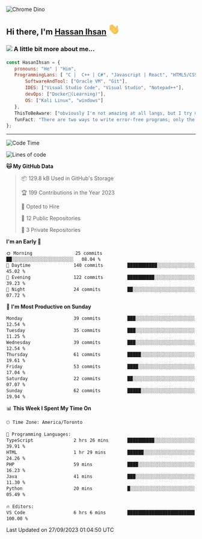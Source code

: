  <!--
**HasanIhsan/HasanIhsan** is a ✨ _special_ ✨ repository because its `README.md` (this file) appears on your GitHub profile.
-->

![Chrome Dino](https://mir-s3-cdn-cf.behance.net/project_modules/max_1200/4ff07986208593.5d9a654e92f36.gif)


<h2 align="left">Hi there, I'm <a href="https://www.linkedin.com/in/hassan-ihsan-045b11231/" target="_blank" rel="noopener noreferrer">Hassan Ihsan</a> <img src="https://raw.githubusercontent.com/ABSphreak/ABSphreak/master/gifs/Hi.gif" height="30" />
 
 
 ### <img src="https://media.giphy.com/media/VgCDAzcKvsR6OM0uWg/giphy.gif" width="50"> A little bit more about me...  
 
 ```javascript
const HasanIhsan = {
    pronouns: "He" | "Him",
    ProgrammingLans: [ "C |  C++ | C#", "Javascript | React", "HTML5/CSS", "JSON", "Java"],
        SoftwareAndTool: ["Oracle VM", "Git"],
        IDES: ["Visual Studio Code", "Visual Studio", "Notepad++"],
        devOps: ["Docker🐳(Learning)"], 
        OS: ["Kali Linux", "windows"]
    },
    ThisToBeAware: ["obviously I'm not amazing at all langs, but I try my best not to go rusty"], 
    funFact: "There are two ways to write error-free programs; only the third one works"
};
```
 
 --- 

<!--START_SECTION:waka-->
![Code Time](http://img.shields.io/badge/Code%20Time-209%20hrs%205%20mins-blue)

![Lines of code](https://img.shields.io/badge/From%20Hello%20World%20I%27ve%20Written-983.5%20thousand%20lines%20of%20code-blue)

**🐱 My GitHub Data** 

> 📦 129.8 kB Used in GitHub's Storage 
 > 
> 🏆 199 Contributions in the Year 2023
 > 
> 💼 Opted to Hire
 > 
> 📜 12 Public Repositories 
 > 
> 🔑 3 Private Repositories 
 > 
**I'm an Early 🐤** 

```text
🌞 Morning                25 commits          ██░░░░░░░░░░░░░░░░░░░░░░░   08.04 % 
🌆 Daytime                140 commits         ███████████░░░░░░░░░░░░░░   45.02 % 
🌃 Evening                122 commits         ██████████░░░░░░░░░░░░░░░   39.23 % 
🌙 Night                  24 commits          ██░░░░░░░░░░░░░░░░░░░░░░░   07.72 % 
```
📅 **I'm Most Productive on Sunday** 

```text
Monday                   39 commits          ███░░░░░░░░░░░░░░░░░░░░░░   12.54 % 
Tuesday                  35 commits          ███░░░░░░░░░░░░░░░░░░░░░░   11.25 % 
Wednesday                39 commits          ███░░░░░░░░░░░░░░░░░░░░░░   12.54 % 
Thursday                 61 commits          █████░░░░░░░░░░░░░░░░░░░░   19.61 % 
Friday                   53 commits          ████░░░░░░░░░░░░░░░░░░░░░   17.04 % 
Saturday                 22 commits          ██░░░░░░░░░░░░░░░░░░░░░░░   07.07 % 
Sunday                   62 commits          █████░░░░░░░░░░░░░░░░░░░░   19.94 % 
```


📊 **This Week I Spent My Time On** 

```text
🕑︎ Time Zone: America/Toronto

💬 Programming Languages: 
TypeScript               2 hrs 26 mins       ██████████░░░░░░░░░░░░░░░   39.91 % 
HTML                     1 hr 29 mins        ██████░░░░░░░░░░░░░░░░░░░   24.26 % 
PHP                      59 mins             ████░░░░░░░░░░░░░░░░░░░░░   16.23 % 
Java                     41 mins             ███░░░░░░░░░░░░░░░░░░░░░░   11.30 % 
Python                   20 mins             █░░░░░░░░░░░░░░░░░░░░░░░░   05.49 % 

🔥 Editors: 
VS Code                  6 hrs 6 mins        █████████████████████████   100.00 % 
```


 Last Updated on 27/09/2023 01:04:50 UTC
<!--END_SECTION:waka-->
 
 
